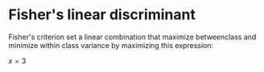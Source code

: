 # Fisher's linear discriminant

Fisher's criterion set a linear combination that maximize betweenclass and minimize within class  variance by maximizing this expression:

$x = 3$

